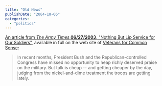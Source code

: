 ```yaml
---
title: "Old News"
publishDate: "2004-10-06"
categories: 
  - "politics"
---
```


[An article from _The Army Times_,**06/27/2003**, "Nothing But Lip Service for Our Soldiers",](http://www.veteransforcommonsense.org/NewsArticle.cfm?ID=849) available in full on the web site of [Veterans for Common Sense](http://www.veteransforcommonsense.org/index.cfm):

> In recent months, President Bush and the Republican-controlled Congress have missed no opportunity to heap richly deserved praise on the military. But talk is cheap -- and getting cheaper by the day, judging from the nickel-and-dime treatment the troops are getting lately.
